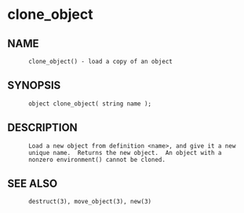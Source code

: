 # clone_object
## NAME
          clone_object() - load a copy of an object

## SYNOPSIS
          object clone_object( string name );

## DESCRIPTION
          Load a new object from definition <name>, and give it a new
          unique name.  Returns the new object.  An object with a
          nonzero environment() cannot be cloned.

## SEE ALSO
          destruct(3), move_object(3), new(3)
